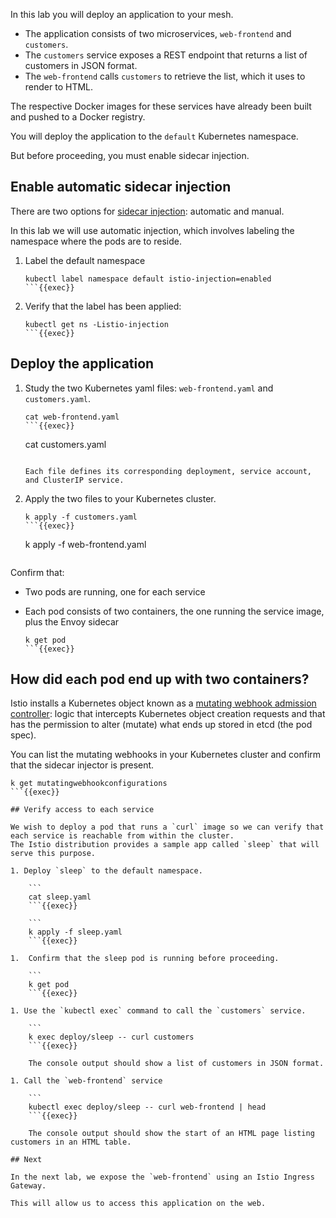 In this lab you will deploy an application to your mesh.

- The application consists of two microservices, `web-frontend` and `customers`.
- The `customers` service exposes a REST endpoint that returns a list of customers in JSON format.
- The `web-frontend` calls `customers` to retrieve the list, which it uses to render to HTML.

The respective Docker images for these services have already been built and pushed to a Docker registry.

You will deploy the application to the `default` Kubernetes namespace.

But before proceeding, you must enable sidecar injection.

## Enable automatic sidecar injection

There are two options for [sidecar injection](https://istio.io/latest/docs/setup/additional-setup/sidecar-injection/): automatic and manual.

In this lab we will use automatic injection, which involves labeling the namespace where the pods are to reside.

1.  Label the default namespace

    ```
    kubectl label namespace default istio-injection=enabled
    ```{{exec}}

1. Verify that the label has been applied:

    ```
    kubectl get ns -Listio-injection
    ```{{exec}}

## Deploy the application

1. Study the two Kubernetes yaml files: `web-frontend.yaml` and `customers.yaml`.

      ```
      cat web-frontend.yaml
      ```{{exec}}

      ```
      cat customers.yaml
      ```{{exec}}

    Each file defines its corresponding deployment, service account, and ClusterIP service.

1. Apply the two files to your Kubernetes cluster.

    ```
    k apply -f customers.yaml
    ```{{exec}}

    ```
    k apply -f web-frontend.yaml
    ```{{exec}}

Confirm that:

- Two pods are running, one for each service
- Each pod consists of two containers, the one running the service image, plus the Envoy sidecar

    ```
    k get pod
    ```{{exec}}

## How did each pod end up with two containers?

Istio installs a Kubernetes object known as a [mutating webhook admission controller](https://kubernetes.io/docs/reference/access-authn-authz/admission-controllers/): logic that intercepts Kubernetes object creation requests and that has the permission to alter (mutate) what ends up stored in etcd (the pod spec).

You can list the mutating webhooks in your Kubernetes cluster and confirm that the sidecar injector is present.

```
k get mutatingwebhookconfigurations
```{{exec}}

## Verify access to each service

We wish to deploy a pod that runs a `curl` image so we can verify that each service is reachable from within the cluster.
The Istio distribution provides a sample app called `sleep` that will serve this purpose.

1. Deploy `sleep` to the default namespace.

    ```
    cat sleep.yaml
    ```{{exec}}

    ```
    k apply -f sleep.yaml
    ```{{exec}}

1.  Confirm that the sleep pod is running before proceeding.

    ```
    k get pod
    ```{{exec}}

1. Use the `kubectl exec` command to call the `customers` service.

    ```
    k exec deploy/sleep -- curl customers
    ```{{exec}}

    The console output should show a list of customers in JSON format.

1. Call the `web-frontend` service

    ```
    kubectl exec deploy/sleep -- curl web-frontend | head
    ```{{exec}}

    The console output should show the start of an HTML page listing customers in an HTML table.

## Next

In the next lab, we expose the `web-frontend` using an Istio Ingress Gateway.

This will allow us to access this application on the web.
